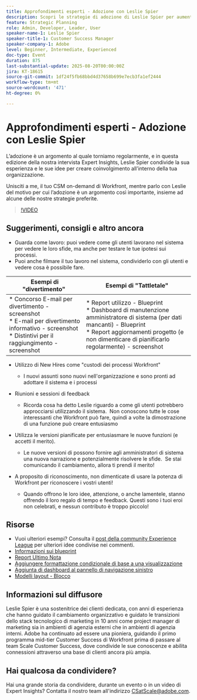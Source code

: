 ```yaml
---
title: Approfondimenti esperti - Adozione con Leslie Spier
description: Scopri le strategie di adozione di Leslie Spier per aumentare il coinvolgimento di Workfront, migliorare i processi e riconoscere i contributi degli utenti.
feature: Strategic Planning
role: Admin, Developer, Leader, User
speaker-name-1: Leslie Spier
speaker-title-1: Customer Success Manager
speaker-company-1: Adobe
level: Beginner, Intermediate, Experienced
doc-type: Event
duration: 875
last-substantial-update: 2025-08-20T00:00:00Z
jira: KT-18615
source-git-commit: 1df24f5fb68bbd4d37658b699e7ecb3fa1ef2444
workflow-type: tm+mt
source-wordcount: '471'
ht-degree: 0%

---
```



# Approfondimenti esperti - Adozione con Leslie Spier

L’adozione è un argomento al quale torniamo regolarmente, e in questa edizione della nostra intervista Expert Insights, Leslie Spier condivide la sua esperienza e le sue idee per creare coinvolgimento all’interno della tua organizzazione.

Unisciti a me, il tuo CSM on-demand di Workfront, mentre parlo con Leslie del motivo per cui l’adozione è un argomento così importante, insieme ad alcune delle nostre strategie preferite.

>[!VIDEO](https://video.tv.adobe.com/v/3469893/?learn=on&enablevpops)

## Suggerimenti, consigli e altro ancora

* Guarda come lavoro: puoi vedere come gli utenti lavorano nel sistema per vedere le loro sfide, ma anche per testare le tue ipotesi sui processi. 
* Puoi anche filmare il tuo lavoro nel sistema, condividerlo con gli utenti e vedere cosa è possibile fare. 


| Esempi di &quot;divertimento&quot;  | Esempi di &quot;Tattletale&quot; |
|---|---|
| * Concorso E-mail per divertimento - screenshot <br> * E-mail per divertimento informativo - screenshot <br> * Distintivi per il raggiungimento - screenshot  | * Report utilizzo - Blueprint <br> * Dashboard di manutenzione amministratore di sistema (per dati mancanti) - Blueprint <br> * Report aggiornamenti progetto (e non dimenticare di pianificarlo regolarmente) - screenshot |


* Utilizzo di New Hires come &quot;custodi dei processi Workfront&quot; 
   * I nuovi assunti sono nuovi nell&#39;organizzazione e sono pronti ad adottare il sistema e i processi 

* Riunioni e sessioni di feedback 
   * Ricorda cosa ha detto Leslie riguardo a come gli utenti potrebbero approcciarsi utilizzando il sistema.  Non conoscono tutte le cose interessanti che Workfront può fare, quindi a volte la dimostrazione di una funzione può creare entusiasmo 

* Utilizza le versioni pianificate per entusiasmare le nuove funzioni (e accetti il merito). 
   * Le nuove versioni di possono fornire agli amministratori di sistema una nuova narrazione e potenzialmente risolvere le sfide.  Se stai comunicando il cambiamento, allora ti prendi il merito! 

* A proposito di riconoscimento, non dimenticate di usare la potenza di Workfront per riconoscere i vostri utenti! 
   * Quando offrono le loro idee, attenzione, o anche lamentele, stanno offrendo il loro regalo di tempo e feedback. Questi sono i tuoi eroi non celebrati, e nessun contributo è troppo piccolo!  

## Risorse

* Vuoi ulteriori esempi? Consulta il [post della community Experience League](https://experienceleaguecommunities.adobe.com/t5/workfront-discussions/video-august-2023-workfront-expert-insights-adoption-with-leslie/td-p/613314) per ulteriori idee condivise nei commenti.
* [Informazioni sui blueprint](https://experienceleague.adobe.com/docs/workfront/using/administration-and-setup/blueprints/blueprints.html?lang=it)
* [Report Ultimo Nota](https://experienceleague.adobe.com/docs/workfront/using/basics/update-work-items-view-updates/view-all-updates-in-a-report.html?lang=it)
* [Aggiungere formattazione condizionale di base a una visualizzazione](https://experienceleague.adobe.com/docs/workfront-learn/tutorials-workfront/reporting/basic-reporting/add-basic-conditional-formatting-to-a-view.html?lang=it)
* [Aggiunta di dashboard al pannello di navigazione sinistro](https://experienceleague.adobe.com/docs/workfront/using/basics/navigate/simplified-left-navigation.html?lang=it)
* [Modelli layout - Blocco](https://experienceleague.adobe.com/docs/workfront/using/administration-and-setup/customize/layout-templates/customize-pinned-pages.html?lang=it)

## Informazioni sul diffusore

Leslie Spier è una sostenitrice dei clienti dedicata, con anni di esperienza che hanno guidato il cambiamento organizzativo e guidato le transizioni dello stack tecnologico di marketing in 10 anni come project manager di marketing sia in ambienti di agenzia esterni che in ambienti di agenzia interni. Adobe ha continuato ad essere una pioniera, guidando il primo programma mid-tier Customer Success di Workfront prima di passare al team Scale Customer Success, dove condivide le sue conoscenze e abilita connessioni attraverso una base di clienti ancora più ampia. 

## Hai qualcosa da condividere?

Hai una grande storia da condividere, durante un evento o in un video di Expert Insights? Contatta il nostro team all&#39;indirizzo [CSatScale@adobe.com](mailto:CSatScale@adobe.com).
